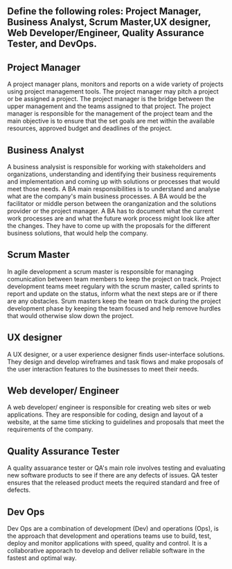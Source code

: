 ## Define the following roles: Project Manager, Business Analyst, Scrum Master,UX designer, Web Developer/Engineer, Quality Assurance Tester, and DevOps.

## Project Manager

A project manager plans, monitors and reports on a wide variety of projects using project management tools. The project manager may pitch a project or be assigned a project. The project manager is the bridge between the upper management and the teams assigned to that project. The project manager is responsible for the management of the project team and the main objective is to ensure that the set goals are met within the available resources, approved budget and deadlines of the project.

## Business Analyst

A business analysist is responsible for working with stakeholders and organizations, understanding and identifying their business requirements and implementation and coming up with solutions or processes that would meet those needs. A BA main responsibilities is to understand and analyse what are the company's main business processes. A BA would be the facilitator or middle person between the oranganization and the solutions provider or the project manager. A BA has to document what the current work processes are and what the future work process might look like after the changes. They have to come up with the proposals for the different business solutions, that would help the company.


## Scrum Master

In agile development a scrum master is responsible for managing comunication between team members to keep the project on track. Project development teams meet regulary with the scrum master, called sprints to report and update on the status, inform what the next steps are or if there are any obstacles. Srum masters keep the team on track during the project development phase by keeping the team focused and help remove hurdles that would otherwise slow down the project.

## UX designer

A UX designer, or a user experience designer finds user-interface solutions. They design and develop wireframes and task flows and make proposals of the user interaction features to the businesses to meet their needs.

## Web developer/ Engineer

A web developer/ engineer is responsible for creating web sites or web applications. They are responsible for coding, design and layout of a website, at the same time sticking to guidelines and proposals that meet the requirements of the company.

## Quality Assurance Tester

A quality assuarance tester or QA's main role involves testing and evaluating new software products to see if there are any defects of issues. QA tester ensures that the released product meets the required standard and free of defects.

## Dev Ops

Dev Ops are a combination of development (Dev) and operations (Ops), is the approach that development and operations teams use to build, test, deploy and monitor applications with speed, quality and control. It is a collaborative apporach to develop and deliver reliable software in the fastest and optimal way.



